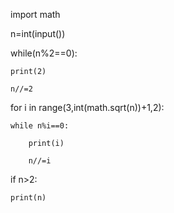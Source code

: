 import math

n=int(input())

while(n%2==0):

    print(2)

    n//=2

for i in range(3,int(math.sqrt(n))+1,2):

    while n%i==0:

        print(i)

        n//=i

if n>2:

   

    print(n)
